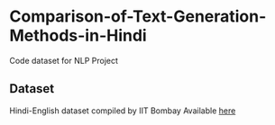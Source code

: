 # Comparison-of-Text-Generation-Methods-in-Hindi

Code dataset for NLP Project

## Dataset

Hindi-English dataset compiled by IIT Bombay
Available [here](https://www.cfilt.iitb.ac.in/iitb_parallel/)

